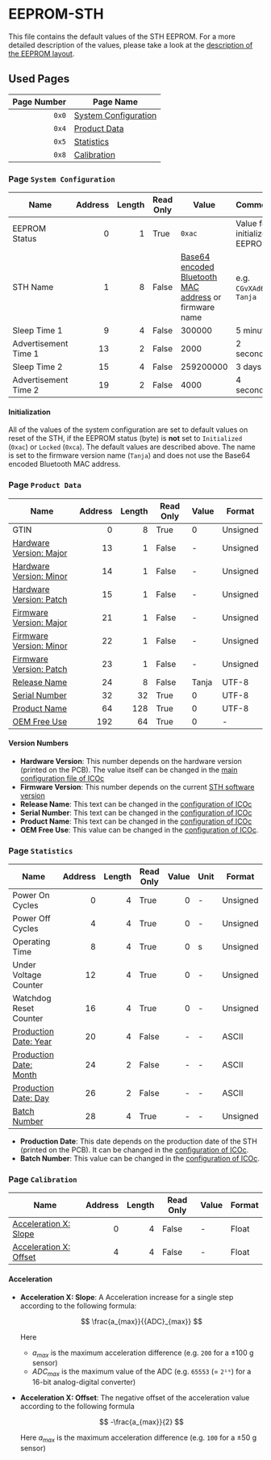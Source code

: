 # EEPROM-STH

This file contains the default values of the STH EEPROM. For a more detailed description of the values, please take a look at the [description of the EEPROM layout](EEPROM.md).

## Used Pages

| Page Number | Page Name                                              |
| ----------: | ------------------------------------------------------ |
|       `0x0` | [System Configuration](#page:sth-system-configuration) |
|       `0x4` | [Product Data](#page:sth-product-data)                 |
|       `0x5` | [Statistics](#page:sth-statistics)                     |
|       `0x8` | [Calibration](#page:sth-calibration)                   |

<a name="page:sth-system-configuration"></a>

### Page `System Configuration`

| Name                 | Address | Length | Read Only | Value                                                                                                                                | Comment                      | Unit | Format   |
| -------------------- | ------: | -----: | --------- | ------------------------------------------------------------------------------------------------------------------------------------ | ---------------------------- | ---- | -------- |
| EEPROM Status        |       0 |      1 | True      | `0xac`                                                                                                                               | Value for initialized EEPROM | -    |          |
| STH Name             |       1 |      8 | False     | [Base64 encoded Bluetooth MAC address](https://github.com/MyTooliT/ICOc/tree/master/Scripts#mac-address-conversion) or firmware name | e.g. `CGvXAd6B`, `Tanja`     | -    | UTF-8    |
| Sleep Time 1         |       9 |      4 | False     | 300000                                                                                                                               | 5 minutes                    | ms   | Unsigned |
| Advertisement Time 1 |      13 |      2 | False     | 2000                                                                                                                                 | 2 seconds                    | ms   | Unsigned |
| Sleep Time 2         |      15 |      4 | False     | 259200000                                                                                                                            | 3 days                       | ms   | Unsigned |
| Advertisement Time 2 |      19 |      2 | False     | 4000                                                                                                                                 | 4 seconds                    | ms   | Unsigned |

#### Initialization

All of the values of the system configuration are set to default values on reset of the STH, if the EEPROM status (byte) is **not** set to `Initialized` (`0xac`) or `Locked` (`0xca`). The default values are described above. The name is set to the firmware version name (`Tanja`) and does not use the Base64 encoded Bluetooth MAC address.

<a name="page:sth-product-data"></a>

### Page `Product Data`

| Name                                                     | Address | Length | Read Only | Value | Format   |
| -------------------------------------------------------- | ------: | -----: | --------- | ----- | -------- |
| GTIN                                                     |       0 |      8 | True      | 0     | Unsigned |
| [Hardware Version: Major](#value:sth-hardware-version) |      13 |      1 | False     | -     | Unsigned |
| [Hardware Version: Minor](#value:sth-hardware-version) |      14 |      1 | False     | -     | Unsigned |
| [Hardware Version: Patch](#value:sth-hardware-version) |      15 |      1 | False     | -     | Unsigned |
| [Firmware Version: Major](#value:sth-firmware-version)   |      21 |      1 | False     | -     | Unsigned |
| [Firmware Version: Minor](#value:sth-firmware-version)   |      22 |      1 | False     | -     | Unsigned |
| [Firmware Version: Patch](#value:sth-firmware-version)   |      23 |      1 | False     | -     | Unsigned |
| [Release Name](#value:sth-release-name)                  |      24 |      8 | False     | Tanja | UTF-8    |
| [Serial Number](#value:sth-serial-number)                |      32 |     32 | True      | 0     | UTF-8    |
| [Product Name](#value:sth-product-name)                  |      64 |    128 | True      | 0     | UTF-8    |
| [OEM Free Use](#value:sth-oem-free-use)                  |     192 |     64 | True      | 0     | -        |

#### Version Numbers

- <a name="value:sth-hardware-version"></a> **Hardware Version**: This number depends on the hardware version (printed on the PCB). The value itself can be changed in the [main configuration file of ICOc][config]
- <a name="value:sth-firmware-version"></a> **Firmware Version**: This number depends on the current [STH software version](https://github.com/MyTooliT/STH/releases)
- <a name="value:sth-release-name"></a> **Release Name**: This text can be changed in the [configuration of ICOc][config]
- <a name="value:sth-serial-number"></a> **Serial Number**: This text can be changed in the [configuration of ICOc][config]
- <a name="value:sth-product-name"></a> **Product Name**: This text can be changed in the [configuration of ICOc][config]
- <a name="value:sth-oem-free-use"></a> **OEM Free Use**: This value can be changed in the [configuration of ICOc][config].

[config]: https://github.com/MyTooliT/ICOc/blob/master/Configuration/config.yaml

<a name="page:sth-statistics"></a>

### Page `Statistics`

| Name                                                 | Address | Length | Read Only | Value | Unit | Format   |
| ---------------------------------------------------- | ------: | -----: | --------- | ----: | ---- | -------- |
| Power On Cycles                                      |       0 |      4 | True      |     0 | -    | Unsigned |
| Power Off Cycles                                     |       4 |      4 | True      |     0 | -    | Unsigned |
| Operating Time                                       |       8 |      4 | True      |     0 | s    | Unsigned |
| Under Voltage Counter                                |      12 |      4 | True      |     0 | -    | Unsigned |
| Watchdog Reset Counter                               |      16 |      4 | True      |     0 | -    | Unsigned |
| [Production Date: Year](#value:sth-production-date)  |      20 |      4 | False     |     - | -    | ASCII    |
| [Production Date: Month](#value:sth-production-date) |      24 |      2 | False     |     - | -    | ASCII    |
| [Production Date: Day](#value:sth-production-date)   |      26 |      2 | False     |     - | -    | ASCII    |
| [Batch Number](#value:sth-batch-number)              |      28 |      4 | True      |     - | -    | Unsigned |

- <a name="value:sth-production-date">**Production Date**:</a> This date depends on the production date of the STH (printed on the PCB). It can be changed in the [configuration of ICOc][config].
- <a name="value:sth-batch-number">**Batch Number**:</a> This value can be changed in the [configuration of ICOc][config].

<a name="page:sth-calibration"></a>

### Page `Calibration`

| Name                                                   | Address | Length | Read Only | Value | Format |
| ------------------------------------------------------ | ------: | -----: | --------- | ----- | ------ |
| [Acceleration X: Slope](#value:acceleration-x-slope)   |       0 |      4 | False     | -     | Float  |
| [Acceleration X: Offset](#value:acceleration-x-offset) |       4 |      4 | False     | -     | Float  |

#### Acceleration

- <a name="value:acceleration-x-slope"></a> **Acceleration X: Slope**: A Acceleration increase for a single step according to the following formula:

  $$
  \frac{a_{max}}{{ADC}_{max}}
  $$

  Here

  - $a_{max}$ is the maximum acceleration difference (e.g. `200` for a ±100 g sensor)
  - ${{ADC}_{max}}$ is the maximum value of the ADC (e.g. `65553` (= `2¹⁶`) for a 16-bit analog-digital converter)

- <a name="value:acceleration-x-offset"></a> **Acceleration X: Offset**: The negative offset of the acceleration value according to the following formula

  $$
  -\frac{a_{max}}{2}
  $$

  Here $a_{max}$ is the maximum acceleration difference (e.g. `100` for a ±50 g sensor)
